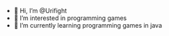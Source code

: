 - 👋 Hi, I’m @Urifight
- 👀 I’m interested in programming games
- 🌱 I’m currently learning programming games in java

<!---
Urifight/Urifight is a ✨ special ✨ repository because its `README.md` (this file) appears on your GitHub profile.
You can click the Preview link to take a look at your changes.
--->
